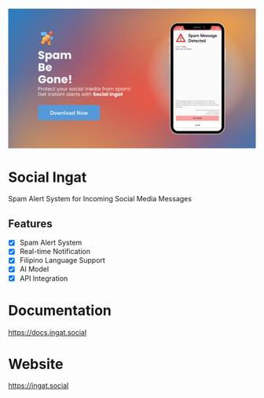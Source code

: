 ![Banner](banner.png)

# Social Ingat
Spam Alert System for Incoming Social Media Messages

## Features
- [x] Spam Alert System
- [x] Real-time Notification
- [x] Filipino Language Support
- [x] AI Model
- [x] API Integration

# Documentation
https://docs.ingat.social

# Website
https://ingat.social
